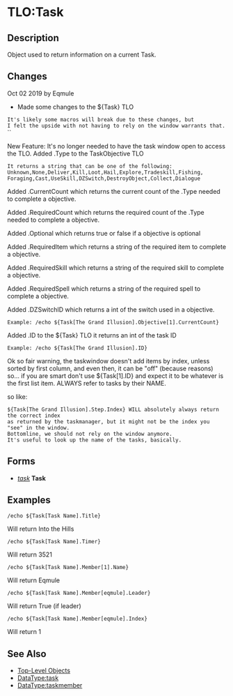 # TLO:Task

## Description

Object used to return information on a current Task.

## Changes

Oct 02 2019 by Eqmule

* Made some changes to the ${Task} TLO

`It's likely some macros will break due to these changes, but`  
`I felt the upside with not having to rely on the window warrants that.`  
\`\`

New Feature: It's no longer needed to have the task window open to access the TLO. Added .Type to the TaskObjective TLO

`It returns a string that can be one of the following:`  
`Unknown,None,Deliver,Kill,Loot,Hail,Explore,Tradeskill,Fishing,`  
`Foraging,Cast,UseSkill,DZSwitch,DestroyObject,Collect,Dialogue`

Added .CurrentCount which returns the current count of the .Type needed to complete a objective.

Added .RequiredCount which returns the required count of the .Type needed to complete a objective.

Added .Optional which returns true or false if a objective is optional

Added .RequiredItem which returns a string of the required item to complete a objective.

Added .RequiredSkill which returns a string of the required skill to complete a objective.

Added .RequiredSpell which returns a string of the required spell to complete a objective.

Added .DZSwitchID which returns a int of the switch used in a objective.

`Example: /echo ${Task[The Grand Illusion].Objective[1].CurrentCount}`

Added .ID to the ${Task} TLO it returns an int of the task ID

`Example: /echo ${Task[The Grand Illusion].ID}`

Ok so fair warning, the taskwindow doesn't add items by index, unless sorted by first column, and even then, it can be "off" (because reasons) so... if you are smart don't use ${Task[1].ID} and expect it to be whatever is the first list item. ALWAYS refer to tasks by their NAME.

so like:

`${Task[The Grand Illusion].Step.Index} WILL absolutely always return the correct index`  
`as returned by the taskmanager, but it might not be the index you "see" in the window.`  
`Bottomline, we should not rely on the window anymore.`  
`It's useful to look up the name of the tasks, basically.`

## Forms

* [_task_](../data-types/datatype-task.md) **Task**

## Examples

`/echo ${Task[Task Name].Title}`

Will return Into the Hills

`/echo ${Task[Task Name].Timer}`

Will return 3521

`/echo ${Task[Task Name].Member[1].Name}`

Will return Eqmule

`/echo ${Task[Task Name].Member[eqmule].Leader}`

Will return True (if leader)

`/echo ${Task[Task Name].Member[eqmule].Index}`

Will return 1

## See Also

* [Top-Level Objects](./)
* [DataType:task](../data-types/datatype-task.md)
* [DataType:taskmember](tlo-task.md)

